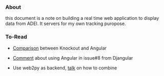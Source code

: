 ### About
this document is a note on building a real time web application to display data from ADEI. It servers for my own tracking puropose.

### To-Read
* [Comparison][1] between Knockout and Angular
* [Comment][2] about using Angular in issue#8 from Djangular
* Use web2py as backend, [talk][3] on how to combine


  [1]: http://blogs.lessthandot.com/index.php/WebDev/UIDevelopment/angularjs-vs-knockout-introduction-1/
  [2]: https://github.com/appliedsec/djangular/issues/8
  [3]: http://slides.com/amberdoctor/angularjs_and_web2py